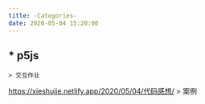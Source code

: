 ```yaml
---
title: -Categories-
date: 2020-05-04 15:20:00
---
```


## * p5js
    > 交互作业
   <https://xieshujie.netlify.app/2020/05/04/代码感想/> 
    > 案例
